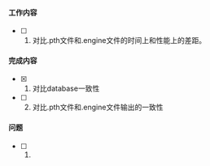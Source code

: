 #### 工作内容

- [ ] 1.  对比.pth文件和.engine文件的时间上和性能上的差距。

#### 完成内容

- [x] 1. 对比database一致性
- [ ] 2. 对比.pth文件和.engine文件输出的一致性



#### 问题

- [ ] 1.